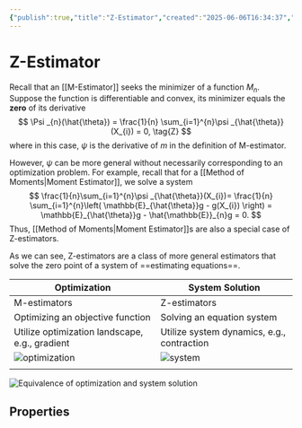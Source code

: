 ```yaml
---
{"publish":true,"title":"Z-Estimator","created":"2025-06-06T16:34:37","modified":"2025-06-07T21:21:00","cssclasses":"","state":"[[%wip]]","sup":["[[Estimation]]"],"alias":null,"type":"note"}
---
```



# Z-Estimator

Recall that an [[M-Estimator]] seeks the minimizer of a function $M_{n}$. Suppose the function is differentiable and convex, its minimizer equals the **zero** of its derivative
$$
\Psi _{n}(\hat{\theta}) = \frac{1}{n} \sum_{i=1}^{n}\psi _{\hat{\theta}}(X_{i}) = 0, \tag{Z}
$$
where in this case, $\psi$ is the derivative of $m$ in the definition of M-estimator.

However, $\psi$ can be more general without necessarily corresponding to an optimization problem. For example, recall that for a [[Method of Moments\|Moment Estimator]], we solve a system
$$
\frac{1}{n}\sum_{i=1}^{n}\psi _{\hat{\theta}}(X_{i})= \frac{1}{n} \sum_{i=1}^{n}\left(  \mathbb{E}_{\hat{\theta}}g - g(X_{i}) \right) = \mathbb{E}_{\hat{\theta}}g - \hat{\mathbb{E}}_{n}g = 0.
$$
Thus, [[Method of Moments\|Moment Estimator]]s are also a special case of Z-estimators.

As we can see, Z-estimators are a class of more general estimators that solve the zero point of a system of ==estimating equations==.

| Optimization                                     | System Solution                            |
| ------------------------------------------------ | ------------------------------------------ |
| M-estimators                                     | Z-estimators                               |
| Optimizing an objective function                 | Solving an equation system                 |
| Utilize optimization landscape, e.g., gradient   | Utilize system dynamics, e.g., contraction |
| ![optimization](excalidraw/z-opt.excalidraw.svg1) | ![system](excalidraw/z-sys.excalidraw.svg1) |
|                                                  |                                            |
![Equivalence of optimization and system solution](excalidraw/z-opt-sys.excalidraw.svg1)


## Properties
